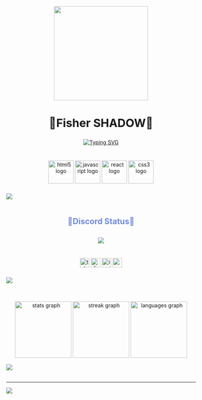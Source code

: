 <div align="center">
  <img height="250" src="https://media.giphy.com/media/v1.Y2lkPTc5MGI3NjExNTdiMmZiMTFiNzBmZThjNGZjNmZiYThhYTMzZmE4Y2ZjZmM4M2ZlNyZjdD1n/rafcn90lJfdyxt0vEe/giphy.gif"  />
</div>

###

<h2 align="center" style="font-size:30px"; >🔶Fisher SHADOW🔶</h2>

<div align="center">
<a href="https://git.io/typing-svg"><img src="https://readme-typing-svg.herokuapp.com?font=Montserrat&weight=500&pause=200&color=F76565&center=true&vCenter=true&width=435&lines=Front-end+dev+student;Graphic+designer;I+Like+to+learn+new+stuffs+;while+(!(succeed+%3D+try()+)+)" alt="Typing SVG" /></a>

</div>

###

<br clear="both">

<div align="center">
  <img src="https://cdn.jsdelivr.net/gh/devicons/devicon/icons/html5/html5-original.svg" height="61" width="67" alt="html5 logo"  />
  <img src="https://cdn.jsdelivr.net/gh/devicons/devicon/icons/javascript/javascript-original.svg" height="61" width="67" alt="javascript logo"  />
  <img src="https://cdn.jsdelivr.net/gh/devicons/devicon/icons/react/react-original.svg" height="61" width="67" alt="react logo"  />
  <img src="https://cdn.jsdelivr.net/gh/devicons/devicon/icons/css3/css3-original.svg" height="61" width="67" alt="css3 logo"  />
</div>

###
<img src="https://user-images.githubusercontent.com/73097560/115834477-dbab4500-a447-11eb-908a-139a6edaec5c.gif"><br><br>
<h2 align="center" style="color:#7289da;">🔧Discord Status🔧<br></h2>

<h2 align=center> <img src="https://lanyard.cnrad.dev/api/564399912830238720"></h2>

###

<br clear="both">

<div align="center">
  <img src="https://img.shields.io/static/v1?message=Telegram&logo=telegram&label=&color=2CA5E0&logoColor=white&labelColor=&style=flat" height="25" alt="telegram logo"  />
  <img src="https://img.shields.io/static/v1?message=Discord&logo=discord&label=&color=7289DA&logoColor=white&labelColor=&style=flat" height="25" alt="discord logo"  />
  <img src="https://img.shields.io/static/v1?message=Instagram&logo=instagram&label=&color=E4405F&logoColor=white&labelColor=&style=flat" height="25" alt="instagram logo"  />
  <img src="https://img.shields.io/static/v1?message=Gmail&logo=gmail&label=&color=D14836&logoColor=white&labelColor=&style=flat" height="25" alt="gmail logo"  />
</div>

###
<img src="https://user-images.githubusercontent.com/73097560/115834477-dbab4500-a447-11eb-908a-139a6edaec5c.gif"><br><br>

<br clear="both">

<div align="center">
  <img src="https://github-readme-stats.vercel.app/api?username=FisherSHADOW&hide_title=false&hide_rank=false&show_icons=true&include_all_commits=true&count_private=true&disable_animations=false&theme=dark&locale=en&hide_border=false" height="150" alt="stats graph"  />
  <img src="https://streak-stats.demolab.com?user=FisherSHADOW&locale=en&mode=daily&theme=dark&hide_border=false&border_radius=5&date_format=[Y ]M j" height="150" alt="streak graph"  />
  <img src="https://github-readme-stats.vercel.app/api/top-langs?username=FisherSHADOW&locale=en&hide_title=false&layout=compact&card_width=320&langs_count=5&theme=dark&hide_border=false" height="150" alt="languages graph"  />
</div>

<img src="https://user-images.githubusercontent.com/73097560/115834477-dbab4500-a447-11eb-908a-139a6edaec5c.gif"><br><br>

---
[![](https://visitcount.itsvg.in/api?id=FisherShadow&label=Profile%20Views&color=4&icon=2&pretty=true)](https://visitcount.itsvg.in)
